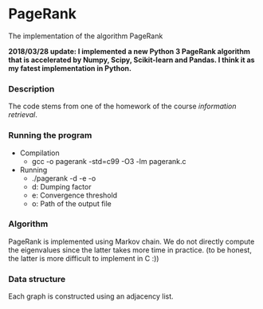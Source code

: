 # PageRank
The implementation of the algorithm PageRank

**2018/03/28 update: I implemented a new Python 3 PageRank algorithm that is accelerated by Numpy, Scipy, Scikit-learn and Pandas. I think it as my fatest implementation in Python.**

### Description

The code stems from one of the homework of the course *information retrieval*.

### Running the program

- Compilation
  - gcc -o pagerank -std=c99 -O3 -lm pagerank.c
- Running
  - ./pagerank -d -e -o
  - d: Dumping factor
  - e: Convergence threshold
  - o: Path of the output file

### Algorithm

PageRank is implemented using Markov chain. We do not directly compute the eigenvalues since the latter takes more time in practice. (to be honest, the latter is more difficult to implement in C :))

### Data structure

Each graph is constructed using an adjacency list.
